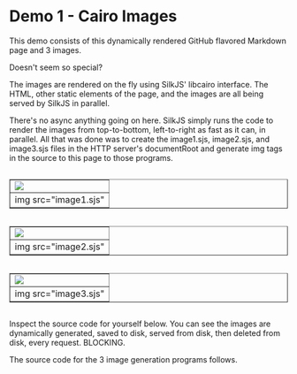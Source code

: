 # Demo 1 - Cairo Images

This demo consists of this dynamically rendered GitHub flavored Markdown page and 3 images.

Doesn't seem so special?

The images are rendered on the fly using SilkJS' libcairo interface.  The HTML, other static elements of the page, and the images are all being served by SilkJS in parallel.

There's no async anything going on here.  SilkJS simply runs the code to render the images from top-to-bottom, left-to-right as fast as it can, in parallel.  All that was done was to create the image1.sjs, image2.sjs, and image3.sjs files in the HTTP server's documentRoot and generate img tags in the source to this page to those programs.

<table align="left" border="1"><tr><td><img src="image1.sjs" /></td></tr><tr><td align="center">img src="image1.sjs"</td></tr></table>
<table align="left" border="1"><tr><td><img src="image2.sjs" /></td></tr><tr><td align="center">img src="image2.sjs"</td></tr></table>
<table align="left" border="1"><tr><td><img src="image3.sjs" /></td></tr><tr><td align="center">img src="image3.sjs"</td></tr></table><br clear="all"/>

Inspect the source code for yourself below.  You can see the images are dynamically generated, saved to disk, served from disk, then deleted from disk, every request.  BLOCKING.

The source code for the 3 image generation programs follows.

